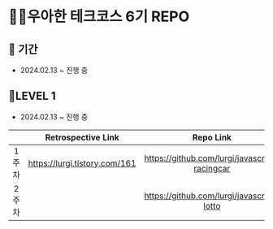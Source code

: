 # 🤼‍♂️우아한 테크코스 6기 REPO

## 📅 기간

- 2024.02.13 ~ 진행 중

## 🚩LEVEL 1

- 2024.02.13 ~ 진행 중

|       |      Retrospective Link       |                   Repo Link                   |   description    |
| :---: | :---------------------------: | :-------------------------------------------: | :--------------: |
| 1주차 | https://lurgi.tistory.com/161 | https://github.com/lurgi/javascript-racingcar | 자동차 경주 미션 |
| 2주차 |                               |   https://github.com/lurgi/javascript-lotto   |    로또 미션     |
